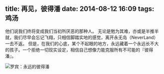 title: 再见，彼得潘
date: 2014-08-12 16:09
tags: 鸡汤
---

他们说我们终将变成我们当初所厌恶的那种人。
无论是勉为其难，亦或是半推半就，我们尽早会忘记飞翔，只相信脚踏实地的感觉，离开永无岛（NeverLand）一去不返。
但是，在我们的心底，某个不起眼的地方，永远藏着一个永远长不大的孩子。一个拒绝一切现实设定，相信自己想像力能克服所有不可能的『彼得潘』。

![罗宾：永远的彼得潘](http://img.hb.aicdn.com/15fc9c42e2020136f944ebec64581c2fe03fd055cb0d-8EtLAS_fw658)